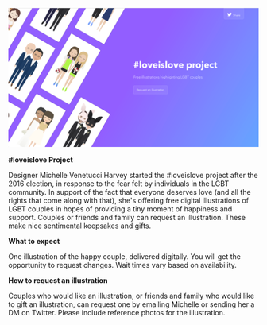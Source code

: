 ![Image of landing page](assets/readme.png)

**#loveislove Project**

Designer Michelle Venetucci Harvey started the #loveislove project after the 2016 election, in response to the fear felt by individuals in the LGBT community. In support of the fact that everyone deserves love (and all the rights that come along with that), she's offering free digital illustrations of LGBT couples in hopes of providing a tiny moment of happiness and support.
Couples or friends and family can request an illustration. These make nice sentimental keepsakes and gifts.

**What to expect**

One illustration of the happy couple, delivered digitally. You will get the opportunity to request changes. Wait times vary based on availability.

**How to request an illustration**

Couples who would like an illustration, or friends and family who would like to gift an illustration, can request one by emailing Michelle or sending her a DM on Twitter. Please include reference photos for the illustration.
